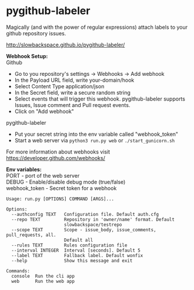 # pygithub-labeler
Magically (and with the power of regular expressions) attach labels to your github repository issues.

http://slowbackspace.github.io/pygithub-labeler/

**Webhook Setup:**  
Github
- Go to you repository's settings -> Webhooks -> Add webhook  
- In the Payload URL field, write your-domain/hook
- Select Content Type application/json
- In the Secret field, write a secure random string
- Select events that will trigger this webhook. pygithub-labeler supports Issues, Issue comment and Pull request events.
- Click on "Add webhook"

pygithub-labeler
- Put your secret string into the env variable called "webhook_token"
- Start a web server via `python3 run.py web` or `./start_gunicorn.sh` 
  
For more information about webhooks visit <a href="https://developer.github.com/webhooks/">https://developer.github.com/webhooks/</a><br>

**Env variables:**  
PORT - port of the web server  
DEBUG - Enable/disable debug mode (true/false)  
webhook_token - Secret token for a webhook

```
Usage: run.py [OPTIONS] COMMAND [ARGS]...

Options:
  --authconfig TEXT   Configuration file. Default auth.cfg
  --repo TEXT         Repository in 'owner/name' format. Default
                      slowbackspace/testrepo
  --scope TEXT        Scope - issue_body, issue_comments, pull_requests, all.
                      Default all
  --rules TEXT        Rules configuration file
  --interval INTEGER  Interval [seconds]. Default 5
  --label TEXT        Fallback label. Default wonfix
  --help              Show this message and exit

Commands:
  console  Run the cli app
  web      Run the web app
```
